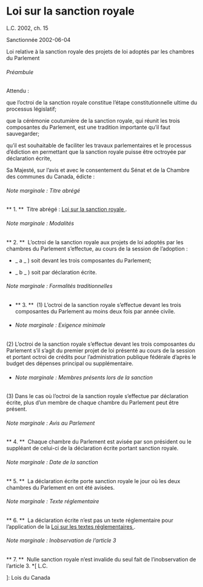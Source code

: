 #  Loi sur la sanction royale

L.C.  2002, ch. 15

Sanctionnée 2002-06-04

Loi relative à la sanction royale des projets de loi adoptés par les chambres
du Parlement

######  Préambule

Attendu :

que l’octroi de la sanction royale constitue l’étape constitutionnelle ultime
du processus législatif;

que la cérémonie coutumière de la sanction royale, qui réunit les trois
composantes du Parlement, est une tradition importante qu’il faut sauvegarder;

qu’il est souhaitable de faciliter les travaux parlementaires et le processus
d’édiction en permettant que la sanction royale puisse être octroyée par
déclaration écrite,

Sa Majesté, sur l’avis et avec le consentement du Sénat et de la Chambre des
communes du Canada, édicte :

######  Note marginale :  Titre abrégé

** 1\.  **  Titre abrégé :  [ Loi sur la sanction royale ](/fra/lois/R-8.6) . 

######  Note marginale :  Modalités

** 2\.  **  L’octroi de la sanction royale aux projets de loi adoptés par les chambres du Parlement s’effectue, au cours de la session de l’adoption : 

  * _ a _ ) soit devant les trois composantes du Parlement; 

  * _ b _ ) soit par déclaration écrite. 

######  Note marginale :  Formalités traditionnelles

  * ** 3\.  **  (1) L’octroi de la sanction royale s’effectue devant les trois composantes du Parlement au moins deux fois par année civile. 

  * ######  Note marginale :  Exigence minimale 

(2) L’octroi de la sanction royale s’effectue devant les trois composantes du
Parlement s’il s’agit du premier projet de loi présenté au cours de la session
et portant octroi de crédits pour l’administration publique fédérale d’après
le budget des dépenses principal ou supplémentaire.

  * ######  Note marginale :  Membres présents lors de la sanction 

(3) Dans le cas où l’octroi de la sanction royale s’effectue par déclaration
écrite, plus d’un membre de chaque chambre du Parlement peut être présent.

######  Note marginale :  Avis au Parlement

** 4\.  **  Chaque chambre du Parlement est avisée par son président ou le suppléant de celui-ci de la déclaration écrite portant sanction royale. 

######  Note marginale :  Date de la sanction

** 5\.  **  La déclaration écrite porte sanction royale le jour où les deux chambres du Parlement en ont été avisées. 

######  Note marginale :  Texte réglementaire

** 6\.  **  La déclaration écrite n’est pas un texte réglementaire pour l’application de la  [ Loi sur les textes réglementaires ](/fra/lois/S-22) . 

######  Note marginale :  Inobservation de l’article 3

** 7\.  **  Nulle sanction royale n’est invalide du seul fait de l’inobservation de l’article 3. 
  *[
  L.C.

 ]: Lois du Canada

